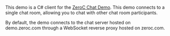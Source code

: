 This demo is a C# client for the [ZeroC Chat Demo](https://zeroc.com/chat/index.html). This demo connects to a single chat room, allowing you to chat with other chat room participants.

By default, the demo connects to the chat server hosted on demo.zeroc.com through a WebSocket reverse proxy hosted on zeroc.com.
